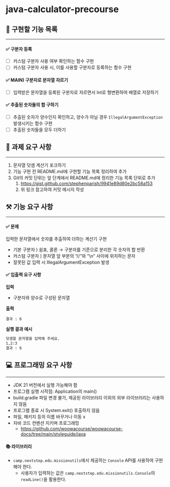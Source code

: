 # java-calculator-precourse

## 📌 구현할 기능 목록

---

#### ✅ 구분자 등록

- [ ] 커스텀 구분자 사용 여부 확인하는 함수 구현
- [ ] 커스텀 구분자 사용 시, 이를 사용할 구분자로 등록하는 함수 구현

#### ✅ MAIN) 구분자로 문자열 자르기

- [ ] 입력받은 문자열을 등록된 구분자로 자르면서 Int로 형변환하여 배열로 저장하기

#### ✅ 추출된 숫자들의 합 구하기

- [ ] 추출된 숫자가 양수인지 확인하고, 양수가 아닐 경우 `IllegalArgumentException` 발생시키는 함수 구현
- [ ] 추출된 숫자들을 모두 더하기

## 📝 과제 요구 사항

---

1. 문자열 덧셈 계산기 포크하기
2. 기능 구현 전 README.md에 구현할 기능 목록 정리하여 추가
3. Git의 커밋 단위는 앞 단계에서 README.md에 정리한 기능 목록 단위로 추가
    1. https://gist.github.com/stephenparish/9941e89d80e2bc58a153
    2. 위 링크 참고하여 커밋 메시지 작성

## ⚒️ 기능 요구 사항

---

#### ✅ 문제

입력한 문자열에서 숫자를 추출하여 더하는 계산기 구현

- 기본 구분자 ) 쉼표, 콜론 → 구분자를 기준으로 분리한 각 숫자의 합 반환
- 커스텀 구분자 ) 문자열 앞 부분의 “//”와 “\n” 사이에 위치하는 문자
- 잘못된 값 입력 시 IllegalArgumentException 발생

#### ✅ 입출력 요구 사항

**입력**

- 구분자와 양수로 구성된 문자열

**출력**

```
결과 : 6
```

**실행 결과 예시**

```bash
덧셈할 문자열을 입력해 주세요.
1,2:3
결과 : 6
```

## 💻 프로그래밍 요구 사항

---

- JDK 21 버전에서 실행 가능해야 함
- 프로그램 실행 시작점: Application의 main()
- build.gradle 파일 변경 불가, 제공된 라이브러리 이외의 외부 라이브러리는 사용하지 않음
- 프로그램 종료 시 System.exit() 호출하지 않음
- 파일, 패키지 등의 이름 바꾸거나 이동 x
- 자바 코드 컨벤션 지키며 프로그래밍
    - https://github.com/woowacourse/woowacourse-docs/tree/main/styleguide/java

#### 📚 라이브러리

- `camp.nextstep.edu.missionutils`에서 제공하는 `Console` API를 사용하여 구현해야 한다.
    - 사용자가 입력하는 값은 `camp.nextstep.edu.missionutils.Console`의 `readLine()`을 활용한다.